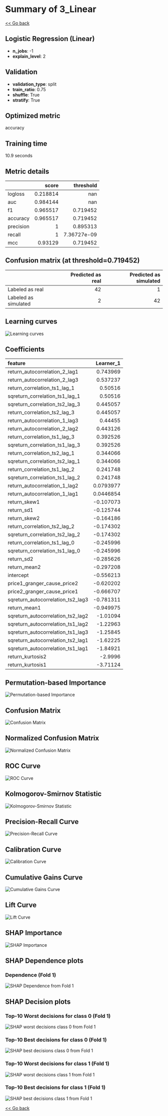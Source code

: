 # Summary of 3_Linear

[<< Go back](../README.md)


## Logistic Regression (Linear)
- **n_jobs**: -1
- **explain_level**: 2

## Validation
 - **validation_type**: split
 - **train_ratio**: 0.75
 - **shuffle**: True
 - **stratify**: True

## Optimized metric
accuracy

## Training time

10.9 seconds

## Metric details
|           |    score |     threshold |
|:----------|---------:|--------------:|
| logloss   | 0.218814 | nan           |
| auc       | 0.984144 | nan           |
| f1        | 0.965517 |   0.719452    |
| accuracy  | 0.965517 |   0.719452    |
| precision | 1        |   0.895313    |
| recall    | 1        |   7.36727e-09 |
| mcc       | 0.93129  |   0.719452    |


## Confusion matrix (at threshold=0.719452)
|                      |   Predicted as real |   Predicted as simulated |
|:---------------------|--------------------:|-------------------------:|
| Labeled as real      |                  42 |                        1 |
| Labeled as simulated |                   2 |                       42 |

## Learning curves
![Learning curves](learning_curves.png)

## Coefficients
| feature                           |   Learner_1 |
|:----------------------------------|------------:|
| return_autocorrelation_2_lag1     |   0.743969  |
| return_autocorrelation_2_lag3     |   0.537237  |
| return_correlation_ts1_lag_1      |   0.50516   |
| sqreturn_correlation_ts1_lag_1    |   0.50516   |
| sqreturn_correlation_ts2_lag_3    |   0.445057  |
| return_correlation_ts2_lag_3      |   0.445057  |
| return_autocorrelation_1_lag3     |   0.44455   |
| return_autocorrelation_2_lag2     |   0.443126  |
| return_correlation_ts1_lag_3      |   0.392526  |
| sqreturn_correlation_ts1_lag_3    |   0.392526  |
| return_correlation_ts2_lag_1      |   0.344066  |
| sqreturn_correlation_ts2_lag_1    |   0.344066  |
| return_correlation_ts1_lag_2      |   0.241748  |
| sqreturn_correlation_ts1_lag_2    |   0.241748  |
| return_autocorrelation_1_lag2     |   0.0793977 |
| return_autocorrelation_1_lag1     |   0.0446854 |
| return_skew1                      |  -0.107073  |
| return_sd1                        |  -0.125744  |
| return_skew2                      |  -0.164186  |
| return_correlation_ts2_lag_2      |  -0.174302  |
| sqreturn_correlation_ts2_lag_2    |  -0.174302  |
| return_correlation_ts1_lag_0      |  -0.245996  |
| sqreturn_correlation_ts1_lag_0    |  -0.245996  |
| return_sd2                        |  -0.285626  |
| return_mean2                      |  -0.297208  |
| intercept                         |  -0.556213  |
| price1_granger_cause_price2       |  -0.620202  |
| price2_granger_cause_price1       |  -0.666707  |
| sqreturn_autocorrelation_ts2_lag3 |  -0.781311  |
| return_mean1                      |  -0.949975  |
| sqreturn_autocorrelation_ts2_lag2 |  -1.01094   |
| sqreturn_autocorrelation_ts1_lag2 |  -1.22963   |
| sqreturn_autocorrelation_ts1_lag3 |  -1.25845   |
| sqreturn_autocorrelation_ts2_lag1 |  -1.62225   |
| sqreturn_autocorrelation_ts1_lag1 |  -1.84921   |
| return_kurtosis2                  |  -2.9996    |
| return_kurtosis1                  |  -3.71124   |


## Permutation-based Importance
![Permutation-based Importance](permutation_importance.png)
## Confusion Matrix

![Confusion Matrix](confusion_matrix.png)


## Normalized Confusion Matrix

![Normalized Confusion Matrix](confusion_matrix_normalized.png)


## ROC Curve

![ROC Curve](roc_curve.png)


## Kolmogorov-Smirnov Statistic

![Kolmogorov-Smirnov Statistic](ks_statistic.png)


## Precision-Recall Curve

![Precision-Recall Curve](precision_recall_curve.png)


## Calibration Curve

![Calibration Curve](calibration_curve_curve.png)


## Cumulative Gains Curve

![Cumulative Gains Curve](cumulative_gains_curve.png)


## Lift Curve

![Lift Curve](lift_curve.png)



## SHAP Importance
![SHAP Importance](shap_importance.png)

## SHAP Dependence plots

### Dependence (Fold 1)
![SHAP Dependence from Fold 1](learner_fold_0_shap_dependence.png)

## SHAP Decision plots

### Top-10 Worst decisions for class 0 (Fold 1)
![SHAP worst decisions class 0 from Fold 1](learner_fold_0_shap_class_0_worst_decisions.png)
### Top-10 Best decisions for class 0 (Fold 1)
![SHAP best decisions class 0 from Fold 1](learner_fold_0_shap_class_0_best_decisions.png)
### Top-10 Worst decisions for class 1 (Fold 1)
![SHAP worst decisions class 1 from Fold 1](learner_fold_0_shap_class_1_worst_decisions.png)
### Top-10 Best decisions for class 1 (Fold 1)
![SHAP best decisions class 1 from Fold 1](learner_fold_0_shap_class_1_best_decisions.png)

[<< Go back](../README.md)
